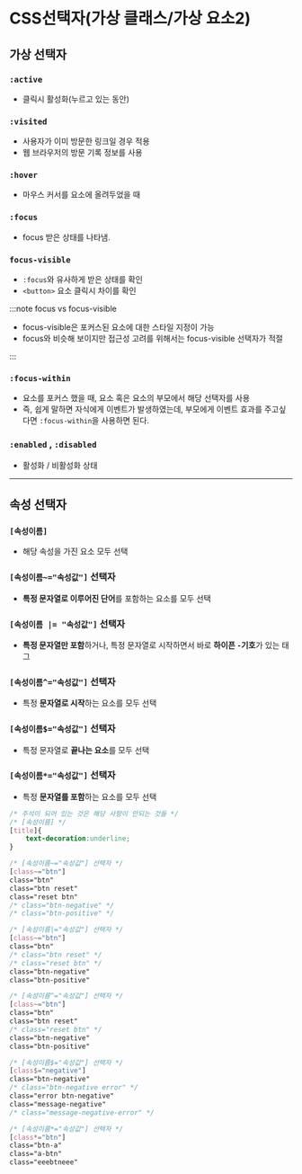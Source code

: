 # CSS선택자(가상 클래스/가상 요소2)

## 가상 선택자

### `:active`

- 클릭시 활성화(누르고 있는 동안)

### `:visited`

- 사용자가 이미 방문한 링크일 경우 적용
- 웹 브라우저의 방문 기록 정보를 사용

### `:hover`

- 마우스 커서를 요소에 올려두었을 때

### `:focus`

- focus 받은 상태를 나타냄.

### `focus-visible`

- `:focus`와 유사하게 받은 상태를 확인
- `<button>` 요소 클릭시 차이를 확인

:::note
focus vs focus-visible

- focus-visible은 포커스된 요소에 대한 스타일 지정이 가능
- focus와 비슷해 보이지만 접근성 고려를 위해서는 focus-visible 선택자가 적절

:::

### `:focus-within`

- 요소를 포커스 했을 때, 요소 혹은 요소의 부모에서 해당 선택자를 사용
- 즉, 쉽게 말하면 자식에게 이벤트가 발생하였는데, 부모에게 이벤트 효과를 주고싶다면 `:focus-within`을 사용하면 된다.

### `:enabled` , `:disabled`

- 활성화 / 비활성화 상태

---

## 속성 선택자

### `[속성이름]`

- 해당 속성을 가진 요소 모두 선택

### `[속성이름~="속성값"]` 선택자

- **특정 문자열로 이루어진 단어**를 포함하는 요소를 모두 선택

### `[속성이름 |= "속성값"]` 선택자

- **특정 문자열만 포함**하거나, 특정 문자열로 시작하면서 바로 **하이픈 `-`기호**가 있는 태그

### `[속성이름^="속성값"]` 선택자

- 특정 **문자열로 시작**하는 요소를 모두 선택

### `[속성이름$="속성값"]` 선택자

- 특정 문자열로 **끝나는 요소**를 모두 선택

### `[속성이름*="속성값"]` 선택자

- 특정 **문자열를 포함**하는 요소를 모두 선택

```css
/* 주석이 되어 있는 것은 해당 사항이 안되는 것들 */
/* [속성이름] */
[title]{
	text-decoration:underline;
}

/* [속성이름~="속성값"] 선택자 */
[class~="btn"]
class="btn"
class="btn reset"
class="reset btn"
/* class="btn-negative" */
/* class="btn-positive" */

/* [속성이름|="속성값"] 선택자 */
[class~="btn"]
class="btn"
/* class="btn reset" */
/* class="reset btn" */
class="btn-negative"
class="btn-positive"

/* [속성이름^="속성값"] 선택자 */
[class~="btn"]
class="btn"
class="btn reset"
/* class="reset btn" */
class="btn-negative"
class="btn-positive"

/* [속성이름$="속성값"] 선택자 */
[class$="negative"]
class="btn-negative"
/* class="btn-negative error" */
class="error btn-negative"
class="message-negative"
/* class="message-negative-error" */

/* [속성이름*="속성값"] 선택자 */
[class*="btn"]
class="btn-a"
class="a-btn"
class="eeebtneee"
```
